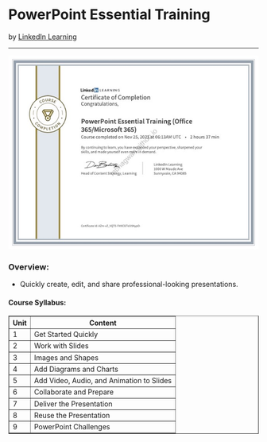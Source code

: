 <h1>PowerPoint Essential Training</h1>
by <a href="https://www.linkedin.com/learning/powerpoint-essential-training-office-365-microsoft-365">LinkedIn Learning</a>
<hr>

<!-- ![Certificate of Completion]() -->

![Certificate of Achievement](/images/powerpoint_essential_training.jpg)
 
<h3>Overview:</h3>
<ul>
 <li>Quickly create, edit, and share professional-looking presentations.</li>
</ul>

<h4>Course Syllabus:</h4>

<table border="1">
 <tr>
  <th>Unit</th>
  <th>Content</th>
 </tr>
 <tr>
  <td>1</td>
  <td>Get Started Quickly</td>
 </tr>
 <tr>
  <td>2</td>
  <td>Work with Slides</td>
 </tr>
 <tr>
  <td>3</td>
  <td>Images and Shapes</td>
 </tr>
 <tr>
  <td>4</td>
  <td>Add Diagrams and Charts</td>
 </tr>
 <tr>
  <td>5</td>
  <td>Add Video, Audio, and Animation to Slides</td>
 </tr>
 <tr>
  <td>6</td>
  <td>Collaborate and Prepare</td>
 </tr>
  <tr>
  <td>7</td>
  <td>Deliver the Presentation</td>
 </tr>
  <tr>
  <td>8</td>
  <td>Reuse the Presentation</td>
 </tr>
  <tr>
  <td>9</td>
  <td>PowerPoint Challenges</td>
 </tr>
</table>
